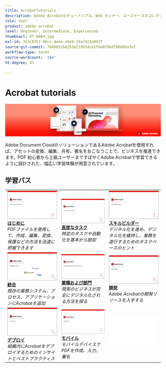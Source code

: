 ```yaml
---
title: AcrobatTutorials
description: Adobe Acrobatのチュートリアル、Web セミナー、ユースケースのコレクション
role: User
product: adobe acrobat
level: Beginner, Intermediate, Experienced
thumbnail: KT-6864.jpg
exl-id: 353c8352-88cc-4ada-a9a9-19a7423a993f
source-git-commit: 7b00851bd253e219d3dce1fbe0f06df80d8dafef
workflow-type: tm+mt
source-wordcount: '164'
ht-degree: 4%

---
```


# Acrobat tutorials

![Acrobat Hero Image](assets/Hero_Acrobat.jpg)

Adobe Document CloudのソリューションであるAdobe Acrobatを使用すれば、アセットの変換、編集、共有、署名をおこなうことで、ビジネスを推進できます。PDF 初心者から上級ユーザーまですばやくAdobe Acrobatで学習できるように設計された、幅広い学習体験が用意されています。

## 学習パス

<table style="table-layout:fixed">
<tr>
  <td>
    <a href="getting-started/getting-started-overview.md">
      <img alt="はじめに" src="assets/acrobat_title_getting_started.png" />
    </a>
    <div>
    <a href="getting-started/getting-started-overview.md"><strong>はじめに</strong></a>
    </div>
    <em>PDFファイルを使用して、作成、編集、変換、保護などの方法を迅速に把握できます</em>
    <br>
  </td>
  <td>
    <a href="advanced-tasks/advanced-tasks-overview.md">
      <img alt="高度なタスク" src="assets/acrobat_title_advanced_tasks.png" />
    </a>
    <div>
    <a href="advanced-tasks/advanced-tasks-overview.md"><strong>高度なタスク</strong></a>
    </div>
    <em>特定のタスクや自動化を基本から脱却</em>
    <br>
  </td>
  <td>
    <a href="skill-builder/skill-builder-overview.md">
      <img alt="スキルビルダー" src="assets/acrobat_title_skill_builder.png" />
    </a>
    <div>
    <a href="skill-builder/skill-builder-overview.md"><strong>スキルビルダー</strong></a>
    </div>
    <em>デジタル化を進め、デジタル化を維持し、業務を遂行するためのタスクベースのヒント</em>
    <br>
  </td>
</tr>
<tr>
  <td>
    <a href="integrate/integrate-overview.md">
      <img alt="統合" src="assets/acrobat_title_integrate.png" />
    </a>
    <div>
    <a href="integrate/integrate-overview.md"><strong>統合</strong></a>
    </div>
    <em>既存の業務システム、プロセス、アプリケーションにAcrobatを追加</em>
    <br>
  </td>
  <td>
    <a href="industry/industry-overview.md">
      <img alt="業種および部門" src="assets/acrobat_title_industry.png" />
    </a>
    <div>
    <a href="industry/industry-overview.md"><strong>業種および部門</strong></a>
    </div>
    <em>現実のビジネスが完全にデジタル化される方法を探る</em>
    <br>
  </td>  
  <td>
    <a href="develop/develop-overview.md">
      <img alt="開発" src="assets/acrobat_title_develop.png" />
    </a>
    <div>
    <a href="develop/develop-overview.md"><strong>開発</strong></a>
    </div>
    <em>Adobe Acrobatの開発リソースを入手する</em>
    <br>
  </td>
</tr>
<tr>
  <td>
    <a href="deploy/deploy-overview.md">
      <img alt="デプロイ" src="assets/acrobat_title_deploy.png" />
    </a>
    <div>
    <a href="deploy/deploy-overview.md"><strong>デプロイ</strong></a>
    </div>
    <em>組織内にAcrobatをデプロイするためのインサイトとベストプラクティス</em>
    <br>
  </td>
  <td>
    <a href="mobile/mobile-overview.md">
      <img alt="モバイル" src="assets/acrobat_title_mobile.png" />
    </a>
    <div>
    <a href="mobile/mobile-overview.md"><strong>モバイル</strong></a>
    </div>
    <em>モバイルデバイスでPDFを作成、入力、署名</em>
    <br>
  </td>  
  <td>
   <img alt="スペーサー" src="assets/Whitespacer.png" />
    <div>
    <br>
  </td>
</tr>
</table>
